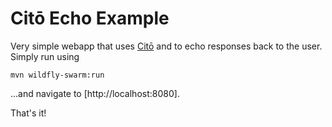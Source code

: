 # Citō Echo Example

Very simple webapp that uses [Citō](http://cito.io) and to echo responses back to the user. Simply run using

	mvn wildfly-swarm:run

...and navigate to [http://localhost:8080].

That's it!